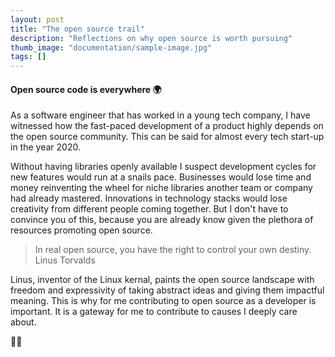 ```yaml
---
layout: post
title: "The open source trail"
description: "Reflections on why open source is worth pursuing"
thumb_image: "documentation/sample-image.jpg"
tags: []
---
```


#### Open source code is everywhere :earth_africa:

As a software engineer that has worked in a young tech company, I have witnessed
how the fast-paced development of a product highly depends on the
open source community. This can be said for almost every tech start-up
in the year 2020.

Without having libraries openly available I suspect development cycles for new features would run
at a snails pace.  Businesses would lose time and money reinventing
the wheel for niche libraries another team or company had already
mastered.  Innovations in technology stacks would lose creativity from
different people coming together.  But I don't have to
convince you of this, because you are already know given the plethora of
resources promoting open source.

> In real open source, you have the right to control your own destiny.
> Linus Torvalds

Linus, inventor of the Linux kernal, paints the open source landscape
with freedom and expressivity of taking abstract ideas and giving them impactful
meaning. This is why for me contributing to open source as a developer is important.
It is a gateway for me to contribute to causes I deeply care about.

:woman_technologist:
